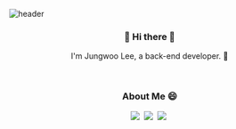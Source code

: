 ![header](https://capsule-render.vercel.app/api?type=rect&color=gradient&height=170&section=header&text=JungwooLee&fontSize=80&animation=fadeIn)

<h3 align="center"> 👋 Hi there 👋 </h3>
<p align="center">
I'm Jungwoo Lee, a back-end developer. 🌱 <br>

</p>

<br>
<h3 align="center">  About Me 😄  </h3>
<p align="center">
  <a href="https://velog.io/@jwoo5264"><img src="https://img.shields.io/badge/Tech%20Blog-11B48A?style=flat-square&logo=Vimeo&logoColor=white&link=https://velog.io/@jwoo5264"/></a>&nbsp
  <a href="mailto:jwoo5264@gmail.com"><img src="https://img.shields.io/badge/Gmail-d14836?style=flat-square&logo=Gmail&logoColor=white&link=jwoo5264@gmail.com"/></a>&nbsp
  <a href="https://enormous-diploma-92d.notion.site/adf45d63e37d40babfd533f9cf6f14b7?pvs=4"><img src="https://img.shields.io/badge/Portfolio-000000?style=flat-square&logo=notion&logoColor=white&link=https%3A%2F%2Fenormous-diploma-92d.notion.site%2Fadf45d63e37d40babfd533f9cf6f14b7%3Fpvs%3D4"/></a>&nbsp
	
</p>
<br>

<!--
**IceEspresso/IceEspresso** is a ✨ _special_ ✨ repository because its `README.md` (this file) appears on your GitHub profile.

Here are some ideas to get you started:
✨
- 🔭 I’m currently working on ...
- 🌱 I’m currently learning ...
- 👯 I’m looking to collaborate on ...
- 🤔 I’m looking for help with ...
- 💬 Ask me about ...
- 📫 How to reach me: ...
- 😄 Pronouns: ...
- ⚡ Fun fact: ...

https://shields.io/
https://simpleicons.org 
https://github.com/kyechan99/capsule-render

#뱃지
https://simpleicons.org/?q=vue
-->
